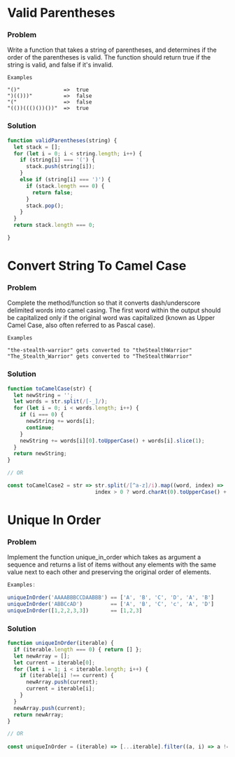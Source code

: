 # Valid Parentheses

### Problem

Write a function that takes a string of parentheses, and determines if the order of the parentheses is valid. The function should return true if the string is valid, and false if it's invalid.

```
Examples

"()"              =>  true
")(()))"          =>  false
"("               =>  false
"(())((()())())"  =>  true
```

### Solution

```js
function validParentheses(string) {
  let stack = [];
  for (let i = 0; i < string.length; i++) {
    if (string[i] === '(') {
      stack.push(string[i]);
    }
    else if (string[i] === ')') {
      if (stack.length === 0) {
        return false;
      }
      stack.pop();
    }
  }
  return stack.length === 0;

}
```

# Convert String To Camel Case

### Problem

Complete the method/function so that it converts dash/underscore delimited words into camel casing. The first word within the output should be capitalized only if the original word was capitalized (known as Upper Camel Case, also often referred to as Pascal case).

```
Examples

"the-stealth-warrior" gets converted to "theStealthWarrior"
"The_Stealth_Warrior" gets converted to "TheStealthWarrior"
```

### Solution

```js
function toCamelCase(str) {
  let newString = '';
  let words = str.split(/[-_]/);
  for (let i = 0; i < words.length; i++) {
    if (i === 0) {
      newString += words[i];
      continue;
    }
    newString += words[i][0].toUpperCase() + words[i].slice(1);
  }
  return newString;
}

// OR

const toCamelCase2 = str => str.split(/[^a-z]/i).map((word, index) =>
                            index > 0 ? word.charAt(0).toUpperCase() + word.slice(1) : word).join('')
```

# Unique In Order

### Problem

Implement the function unique_in_order which takes as argument a sequence and returns a list of items without any elements with the same value next to each other and preserving the original order of elements.

```js
Examples:

uniqueInOrder('AAAABBBCCDAABBB') == ['A', 'B', 'C', 'D', 'A', 'B']
uniqueInOrder('ABBCcAD')         == ['A', 'B', 'C', 'c', 'A', 'D']
uniqueInOrder([1,2,2,3,3])       == [1,2,3]
```

### Solution

```js
function uniqueInOrder(iterable) {
  if (iterable.length === 0) { return [] };
  let newArray = [];
  let current = iterable[0];
  for (let i = 1; i < iterable.length; i++) {
    if (iterable[i] !== current) {
      newArray.push(current);
      current = iterable[i];
    }
  }
  newArray.push(current);
  return newArray;
}

// OR
  
const uniqueInOrder = (iterable) => [...iterable].filter((a, i) => a !== iterable[i - 1]);
```
